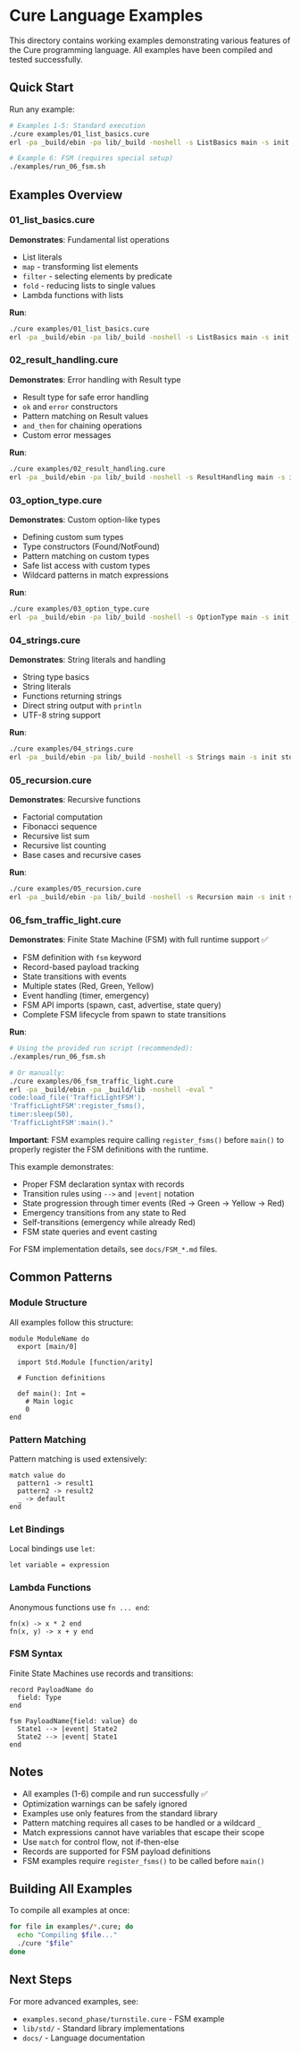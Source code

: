 # Cure Language Examples

This directory contains working examples demonstrating various features of the Cure programming language. All examples have been compiled and tested successfully.

## Quick Start

Run any example:
```bash
# Examples 1-5: Standard execution
./cure examples/01_list_basics.cure
erl -pa _build/ebin -pa lib/_build -noshell -s ListBasics main -s init stop

# Example 6: FSM (requires special setup)
./examples/run_06_fsm.sh
```

## Examples Overview

### 01_list_basics.cure
**Demonstrates**: Fundamental list operations
- List literals
- `map` - transforming list elements
- `filter` - selecting elements by predicate
- `fold` - reducing lists to single values
- Lambda functions with lists

**Run**:
```bash
./cure examples/01_list_basics.cure
erl -pa _build/ebin -pa lib/_build -noshell -s ListBasics main -s init stop
```

### 02_result_handling.cure
**Demonstrates**: Error handling with Result type
- Result type for safe error handling
- `ok` and `error` constructors
- Pattern matching on Result values
- `and_then` for chaining operations
- Custom error messages

**Run**:
```bash
./cure examples/02_result_handling.cure
erl -pa _build/ebin -pa lib/_build -noshell -s ResultHandling main -s init stop
```

### 03_option_type.cure
**Demonstrates**: Custom option-like types
- Defining custom sum types
- Type constructors (Found/NotFound)
- Pattern matching on custom types
- Safe list access with custom types
- Wildcard patterns in match expressions

**Run**:
```bash
./cure examples/03_option_type.cure
erl -pa _build/ebin -pa lib/_build -noshell -s OptionType main -s init stop
```

### 04_strings.cure
**Demonstrates**: String literals and handling
- String type basics
- String literals
- Functions returning strings
- Direct string output with `println`
- UTF-8 string support

**Run**:
```bash
./cure examples/04_strings.cure
erl -pa _build/ebin -pa lib/_build -noshell -s Strings main -s init stop
```

### 05_recursion.cure
**Demonstrates**: Recursive functions
- Factorial computation
- Fibonacci sequence
- Recursive list sum
- Recursive list counting
- Base cases and recursive cases

**Run**:
```bash
./cure examples/05_recursion.cure
erl -pa _build/ebin -pa lib/_build -noshell -s Recursion main -s init stop
```

### 06_fsm_traffic_light.cure
**Demonstrates**: Finite State Machine (FSM) with full runtime support ✅
- FSM definition with `fsm` keyword
- Record-based payload tracking
- State transitions with events
- Multiple states (Red, Green, Yellow)
- Event handling (timer, emergency)
- FSM API imports (spawn, cast, advertise, state query)
- Complete FSM lifecycle from spawn to state transitions

**Run**:
```bash
# Using the provided run script (recommended):
./examples/run_06_fsm.sh

# Or manually:
./cure examples/06_fsm_traffic_light.cure
erl -pa _build/ebin -pa _build/lib -noshell -eval "
code:load_file('TrafficLightFSM'),
'TrafficLightFSM':register_fsms(),
timer:sleep(50),
'TrafficLightFSM':main()."
```

**Important**: FSM examples require calling `register_fsms()` before `main()` to properly register the FSM definitions with the runtime.

This example demonstrates:
- Proper FSM declaration syntax with records
- Transition rules using `-->` and `|event|` notation
- State progression through timer events (Red → Green → Yellow → Red)
- Emergency transitions from any state to Red
- Self-transitions (emergency while already Red)
- FSM state queries and event casting

For FSM implementation details, see `docs/FSM_*.md` files.

## Common Patterns

### Module Structure
All examples follow this structure:
```cure
module ModuleName do
  export [main/0]
  
  import Std.Module [function/arity]
  
  # Function definitions
  
  def main(): Int =
    # Main logic
    0
end
```

### Pattern Matching
Pattern matching is used extensively:
```cure
match value do
  pattern1 -> result1
  pattern2 -> result2
  _ -> default
end
```

### Let Bindings
Local bindings use `let`:
```cure
let variable = expression
```

### Lambda Functions
Anonymous functions use `fn ... end`:
```cure
fn(x) -> x * 2 end
fn(x, y) -> x + y end
```

### FSM Syntax
Finite State Machines use records and transitions:
```cure
record PayloadName do
  field: Type
end

fsm PayloadName{field: value} do
  State1 --> |event| State2
  State2 --> |event| State1
end
```

## Notes

- All examples (1-6) compile and run successfully ✅
- Optimization warnings can be safely ignored
- Examples use only features from the standard library
- Pattern matching requires all cases to be handled or a wildcard `_`
- Match expressions cannot have variables that escape their scope
- Use `match` for control flow, not if-then-else
- Records are supported for FSM payload definitions
- FSM examples require `register_fsms()` to be called before `main()`

## Building All Examples

To compile all examples at once:
```bash
for file in examples/*.cure; do
  echo "Compiling $file..."
  ./cure "$file"
done
```

## Next Steps

For more advanced examples, see:
- `examples.second_phase/turnstile.cure` - FSM example
- `lib/std/` - Standard library implementations
- `docs/` - Language documentation
